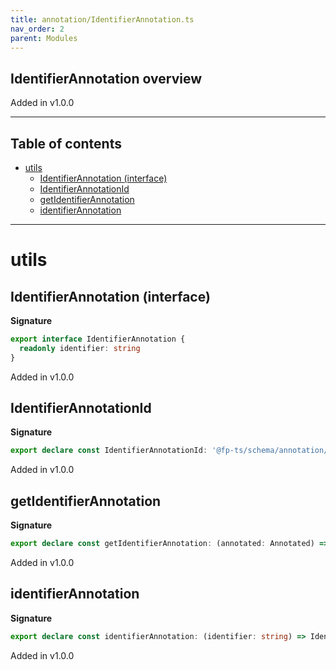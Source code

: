 ```yaml
---
title: annotation/IdentifierAnnotation.ts
nav_order: 2
parent: Modules
---
```


## IdentifierAnnotation overview

Added in v1.0.0

---

<h2 class="text-delta">Table of contents</h2>

- [utils](#utils)
  - [IdentifierAnnotation (interface)](#identifierannotation-interface)
  - [IdentifierAnnotationId](#identifierannotationid)
  - [getIdentifierAnnotation](#getidentifierannotation)
  - [identifierAnnotation](#identifierannotation)

---

# utils

## IdentifierAnnotation (interface)

**Signature**

```ts
export interface IdentifierAnnotation {
  readonly identifier: string
}
```

Added in v1.0.0

## IdentifierAnnotationId

**Signature**

```ts
export declare const IdentifierAnnotationId: '@fp-ts/schema/annotation/IdentifierAnnotation'
```

Added in v1.0.0

## getIdentifierAnnotation

**Signature**

```ts
export declare const getIdentifierAnnotation: (annotated: Annotated) => Option<IdentifierAnnotation>
```

Added in v1.0.0

## identifierAnnotation

**Signature**

```ts
export declare const identifierAnnotation: (identifier: string) => IdentifierAnnotation
```

Added in v1.0.0
